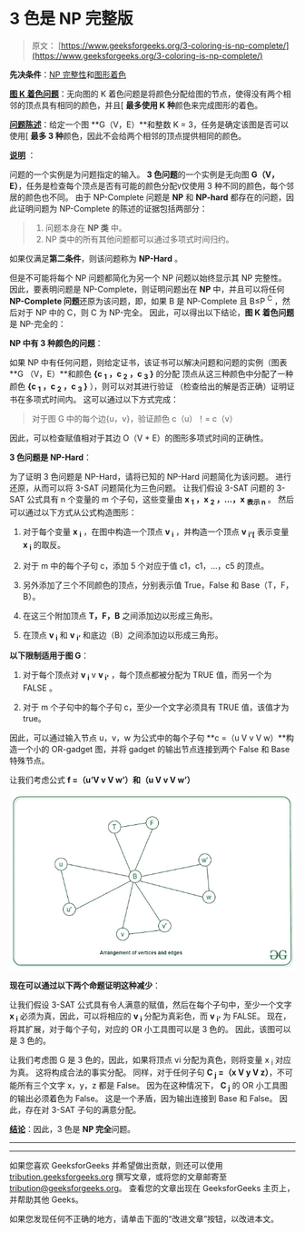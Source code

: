 # 3 色是 NP 完整版

> 原文： [https://www.geeksforgeeks.org/3-coloring-is-np-complete/](https://www.geeksforgeeks.org/3-coloring-is-np-complete/)

**先决条件**：[NP 完整性](https://www.geeksforgeeks.org/np-completeness-set-1/)和[图形着色](https://www.geeksforgeeks.org/graph-coloring-applications/)

**<u>图 K 着色问题</u>**：无向图的 K 着色问题是将颜色分配给图的节点，使得没有两个相邻的顶点具有相同的颜色，并且[ **最多使用 K 种**颜色来完成图形的着色。

**<u>问题陈述</u>**：给定一个图 **G（V，E）**和整数 K = 3，任务是确定该图是否可以使用[ **最多 3 种**颜色，因此不会给两个相邻的顶点提供相同的颜色。

**<u>说明</u>** ：

问题的一个实例是为问题指定的输入。 **3 色问题**的一个实例是无向图 **G（V，E）**，任务是检查每个顶点是否有可能的颜色分配`V`仅使用 3 种不同的颜色，每个邻居的颜色也不同。 由于 NP-Complete 问题是 **NP** 和 **NP-hard** 都存在的问题，因此证明问题为 NP-Complete 的陈述的证据包括两部分：

> 1.  问题本身在 **NP 类** 中。
> 2.  NP 类中的所有其他问题都可以通过多项式时间归约。

如果仅满足**第二条件**，则该问题称为 **NP-Hard** 。

但是不可能将每个 NP 问题都简化为另一个 NP 问题以始终显示其 NP 完整性。 因此，要表明问题是 NP-Complete，则证明问题出在 **NP** 中，并且可以将任何 **NP-Complete 问题**还原为该问题，即，如果 B 是 NP-Complete 且 B≤P <sup>C</sup> ，然后对于 NP 中的 C，则 C 为 NP-完全。 因此，可以得出以下结论，**图 K 着色问题**是 NP-完全的：

**NP 中有 3 种颜色的问题**：

如果 NP 中有任何问题，则给定证书，该证书可以解决问题和问题的实例（图表 **G （V，E）**和颜色 **{c <sub>1</sub> ，c <sub>2</sub> ，c <sub>3</sub> }** 的分配 顶点从这三种颜色中分配了一种颜色 **{c <sub>1</sub> ，c <sub>2</sub> ，c <sub>3</sub> }** ），则可以对其进行验证 （检查给出的解是否正确）证明证书在多项式时间内。 这可以通过以下方式完成：

> 对于图 G 中的每个边{u，v}，验证颜色 c（u）！= c（v）

因此，可以检查赋值相对于其边 O（V + E）的图形多项式时间的正确性。

**3 色问题是 NP-Hard**：

为了证明 3 色问题是 NP-Hard，请将已知的 NP-Hard 问题简化为该问题。 进行还原，从而可以将 3-SAT 问题简化为三色问题。 让我们假设 3-SAT 问题的 3-SAT 公式具有 n 个变量的 m 个子句，这些变量由 **x <sub>1</sub> ，x <sub>2</sub> ，…，x <sub>表示 n</sub>** 。 然后可以通过以下方式从公式构造图形：

1.  对于每个变量 **x <sub>i</sub>** ，在图中构造一个顶点 **v <sub>i</sub>** ，并构造一个顶点 **v <sub>i'[</sub>** 表示变量 **x <sub>i</sub>** 的取反。

2.  对于 m 中的每个子句 c，添加 5 个对应于值 c1，c1，...，c5 的顶点。

3.  另外添加了三个不同颜色的顶点，分别表示值 True，False 和 Base（T，F，B）。

4.  在这三个附加顶点 **T，F，B** 之间添加边以形成三角形。

5.  在顶点 **v <sub>i</sub>** 和 **v <sub>i’</sub>** 和底边（B）之间添加边以形成三角形。

**以下限制适用于图 G**：

1.  对于每个顶点对 **v <sub>i</sub>** v **v <sub>i'</sub>** ，每个顶点都被分配为 TRUE 值，而另一个为 FALSE 。

2.  对于 m 个子句中的每个子句 c，至少一个文字必须具有 TRUE 值，该值才为 true。

因此，可以通过输入节点 u，v，w 为公式中的每个子句 **c =（u V v V w）**构造一个小的 OR-gadget 图，并将 gadget 的输出节点连接到两个 False 和 Base 特殊节点。

让我们考虑公式 **f =（u’V v V w’）**和**（u V v V w’）**

![](img/91ed583a31e66c2205093ea691708066.png)

**现在可以通过以下两个命题证明这种减少**：

让我们假设 3-SAT 公式具有令人满意的赋值，然后在每个子句中，至少一个文字 **x <sub>i</sub>** 必须为真，因此，可以将相应的 **v <sub>i</sub>** 分配为真彩色，而 **v <sub>i'</sub>** 为 FALSE。 现在，将其扩展，对于每个子句，对应的 OR 小工具图可以是 3 色的。 因此，该图可以是 3 色的。

让我们考虑图 G 是 3 色的，因此，如果将顶点 vi 分配为真色，则将变量 x <sub>i</sub> 对应为真。 这将构成合法的事实分配。 同样，对于任何子句 **C <sub>j</sub> =（x V y V z）**，不可能所有三个文字 x，y，z 都是 False。 因为在这种情况下， **C <sub>j</sub>** 的 OR 小工具图的输出必须着色为 False。 这是一个矛盾，因为输出连接到 Base 和 False。 因此，存在对 3-SAT 子句的满意分配。

**<u>结论</u>**：因此，3 色是 **NP 完全**问题。



* * *

* * *

如果您喜欢 GeeksforGeeks 并希望做出贡献，则还可以使用 [tribution.geeksforgeeks.org](https://contribute.geeksforgeeks.org/) 撰写文章，或将您的文章邮寄至 tribution@geeksforgeeks.org。 查看您的文章出现在 GeeksforGeeks 主页上，并帮助其他 Geeks。

如果您发现任何不正确的地方，请单击下面的“改进文章”按钮，以改进本文。